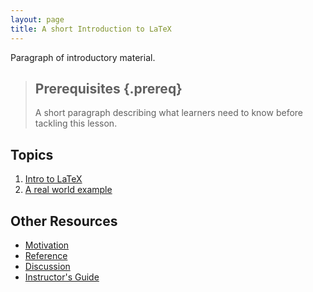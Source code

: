 ```yaml
---
layout: page
title: A short Introduction to LaTeX
---
```

Paragraph of introductory material.

> ## Prerequisites {.prereq}
>
> A short paragraph describing what learners need to know
> before tackling this lesson.

## Topics

1.  [Intro to LaTeX](01-one.html)
2.  [A real world example](02-two.html)

## Other Resources

*   [Motivation](motivation.html)
*   [Reference](reference.html)
*   [Discussion](discussion.html)
*   [Instructor's Guide](instructors.html)
